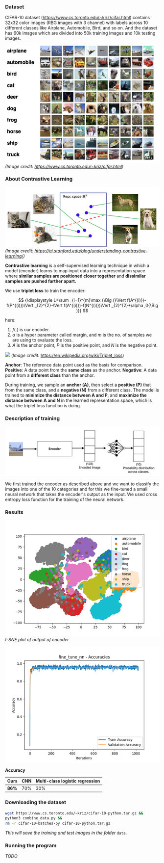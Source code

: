 
### Dataset

CIFAR-10 dataset (https://www.cs.toronto.edu/~kriz/cifar.html) contains 32x32 color images (RBG images with 3 channel) with labels across 10 different classes like Airplane, Automobile, Bird, and so on. And the dataset has 60k images which are divided into 50k training images and 10k testing images. 

![cifar-10 sample](images/cifar_10_dataset_sample.png)
*(Image credit: https://www.cs.toronto.edu/~kriz/cifar.html)*


### About Contrastive Learning

![Illustration of learned embedding space](images/representation_learning_1.png)
*(Image credit: https://ai.stanford.edu/blog/understanding-contrastive-learning/)*


**Contrastive learning** is a self-supervised learning technique in which a model (encoder) learns to map input data into a representation space where **similar samples are positioned closer together** and **dissimilar samples are pushed farther apart.**

We use **triplet loss** to train the encoder:

$$
{\displaystyle L=\sum _{i=1}^{m}\max {\Big (}\Vert f(A^{(i)})-f(P^{(i)})\Vert _{2}^{2}-\Vert f(A^{(i)})-f(N^{(i)})\Vert _{2}^{2}+\alpha ,0{\Big )}}
$$

here: 
1. $f(.)$ is our encoder.
2. $\alpha$ is a hyper parameter called margin, and $m$ is the no. of samples we are using to evaluate the loss.
3. $A$ is the anchor point, $P$ is the positive point, and $N$ is the negative point.

[![](https://upload.wikimedia.org/wikipedia/commons/thumb/2/27/Triplet_Loss_Minimization.png/330px-Triplet_Loss_Minimization.png)](https://en.wikipedia.org/wiki/File:Triplet_Loss_Minimization.png)
(*Image credit:* https://en.wikipedia.org/wiki/Triplet_loss)

**Anchor**: The reference data point used as the basis for comparison.  
**Positive**: A data point from the **same class** as the anchor.
**Negative**: A data point from a **different class** than the anchor.

During training, we sample an **anchor (A)**, then select a **positive (P)** that from the same class, and a **negative (N)** from a different class. The model is trained to **minimize the distance between A and P**, and **maximize the distance between A and N** in the learned representation space, which is what the triplet loss function is doing.

### Description of training

![model architecture](images/model_architecture.png)

We first trained the encoder as described above and we want to classify the images into one of the 10 categories and for this we fine-tuned a small neural network that takes the encoder's output as the input. We used cross entropy loss function for the training of the neural network.

### Results

![tsne_plot](images/tsne.png)
*t-SNE plot of output of encoder*

![accuracy_plot](images/acc_nn.png)

**Accuracy**

| **Ours** | **CNN** | **Multi-class logistic regression** |
|----------|---------|-------------------------------------|
| **86%**  | 70%     |                 30%                 |

### Downloading the dataset

```bash
wget https://www.cs.toronto.edu/~kriz/cifar-10-python.tar.gz && 
python3 combine_data.py &&
rm -r cifar-10-batches-py cifar-10-python.tar.gz
```

*This will save the training and test images in the folder* `data`.

### Running the program
*TODO*
